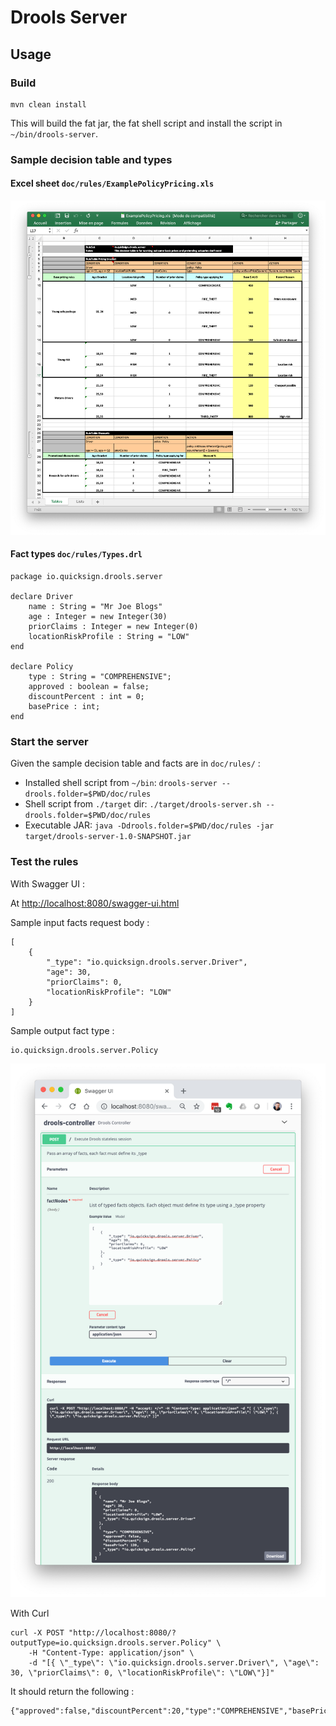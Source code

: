 # Drools Server

## Usage

### Build

```
mvn clean install
```

This will build the fat jar, the fat shell script and install the script in `~/bin/drools-server`.

### Sample decision table and types

#### Excel sheet `doc/rules/ExamplePolicyPricing.xls`

![ExamplePolicyPricing.xls](doc/rules-excel.png)

#### Fact types `doc/rules/Types.drl`

```
package io.quicksign.drools.server

declare Driver
    name : String = "Mr Joe Blogs"
    age : Integer = new Integer(30)
    priorClaims : Integer = new Integer(0)
    locationRiskProfile : String = "LOW"
end

declare Policy
    type : String = "COMPREHENSIVE";
    approved : boolean = false;
    discountPercent : int = 0;
    basePrice : int;
end
```

### Start the server

Given the sample decision table and facts are in `doc/rules/` :

- Installed shell script from `~/bin`: `drools-server --drools.folder=$PWD/doc/rules`
- Shell script from `./target` dir: `./target/drools-server.sh --drools.folder=$PWD/doc/rules`
- Executable JAR: `java -Ddrools.folder=$PWD/doc/rules -jar target/drools-server-1.0-SNAPSHOT.jar`

### Test the rules

With Swagger UI :

At [http://localhost:8080/swagger-ui.html](http://localhost:8080/swagger-ui.html)

Sample input facts request body :

```
[
    {
        "_type": "io.quicksign.drools.server.Driver",
        "age": 30,
        "priorClaims": 0,
        "locationRiskProfile": "LOW"
    }
]
```

Sample output fact type :

```
io.quicksign.drools.server.Policy
```

![](doc/swagger-demo.png)

With Curl

```
curl -X POST "http://localhost:8080/?outputType=io.quicksign.drools.server.Policy" \
	-H "Content-Type: application/json" \
	-d "[{ \"_type\": \"io.quicksign.drools.server.Driver\", \"age\": 30, \"priorClaims\": 0, \"locationRiskProfile\": \"LOW\"}]"
```

It should return the following :

```
{"approved":false,"discountPercent":20,"type":"COMPREHENSIVE","basePrice":120}
```
